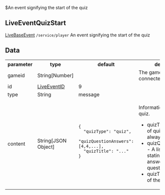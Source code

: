 $An event signifying the start of the quiz
## LiveEventQuizStart
<span class="extends"><a href="/enum/LiveBaseEvent">LiveBaseEvent</a></span>
<span class="channel"><code>/service/player</code></span>
An event signifying the start of the quiz

## Data
<table>
  <tr>
    <th>parameter</th>
    <th>type</th>
    <th>default</th>
    <th>description</th>
  </tr>
  <tr>
    <td>gameid</td>
    <td>String[Number]</td>
    <td></td>
    <td>The gameid the client is connected to</td>
  </tr>
  <tr>
    <td>id</td>
    <td><a href="/enum/LiveEventID">LiveEventID</a></td>
    <td>9</td>
    <td></td>
  </tr>
  <tr>
    <td>type</td>
    <td>String</td>
    <td>message</td>
    <td></td>
  </tr>
  <tr>
    <td>content</td>
    <td>String[JSON Object]</td>
    <td>
      <pre>
        <code>
<!--   -->{
<!--   -->  "quizType": "quiz",
<!--   -->  "quizQuestionAnswers": [4,4,...],
<!--   -->  "quizTitle": "..."
<!--   -->}
        </code>
      </pre>
    </td>
    <td>
      <p>Information about the quiz.</p>
      <ul>
        <li>quizType - The type of quiz. (Not used, always 'quiz')</li>
        <li>quizQuestionAnswers - A list of numbers stating how many answers are in each question.</li>
        <li>quizTitle - The name of the quiz.</li>
      </ul>
    </td>
  </tr>
</table>

